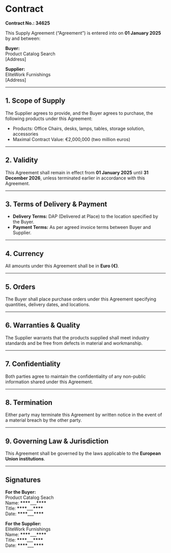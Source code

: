 # Contract

**Contract No.: 34625**

This Supply Agreement (“Agreement”) is entered into on **01 January 2025** by and between:

**Buyer:**  
Product Catalog Search  
[Address]

**Supplier:**  
EliteWork Furnishings  
[Address]

---

## 1. Scope of Supply

The Supplier agrees to provide, and the Buyer agrees to purchase, the following products under this Agreement:

- Products: Office Chairs, desks, lamps, tables, storage solution, accessories
- Maximal Contract Value: €2,000,000 (two million euros)

---

## 2. Validity

This Agreement shall remain in effect from **01 January 2025** until **31 December 2026**, unless terminated earlier in accordance with this Agreement.

---

## 3. Terms of Delivery & Payment

- **Delivery Terms:** DAP (Delivered at Place) to the location specified by the Buyer.
- **Payment Terms:** As per agreed invoice terms between Buyer and Supplier.

---

## 4. Currency

All amounts under this Agreement shall be in **Euro (€)**.

---

## 5. Orders

The Buyer shall place purchase orders under this Agreement specifying quantities, delivery dates, and locations.

---

## 6. Warranties & Quality

The Supplier warrants that the products supplied shall meet industry standards and be free from defects in material and workmanship.

---

## 7. Confidentiality

Both parties agree to maintain the confidentiality of any non-public information shared under this Agreement.

---

## 8. Termination

Either party may terminate this Agreement by written notice in the event of a material breach by the other party.

---

## 9. Governing Law & Jurisdiction

This Agreement shall be governed by the laws applicable to the **European Union institutions**.

---

## Signatures

**For the Buyer:**  
Product Catalog Seach  
Name: ****\*\*\*\*****\_\_\_****\*\*\*\*****  
Title: ****\*\*\*\*****\_\_\_****\*\*\*\*****  
Date: ****\*\*\*\*****\_\_\_****\*\*\*\*****

**For the Supplier:**  
EliteWork Furnishings  
Name: ****\*\*\*\*****\_\_\_****\*\*\*\*****  
Title: ****\*\*\*\*****\_\_\_****\*\*\*\*****  
Date: ****\*\*\*\*****\_\_\_****\*\*\*\*****
